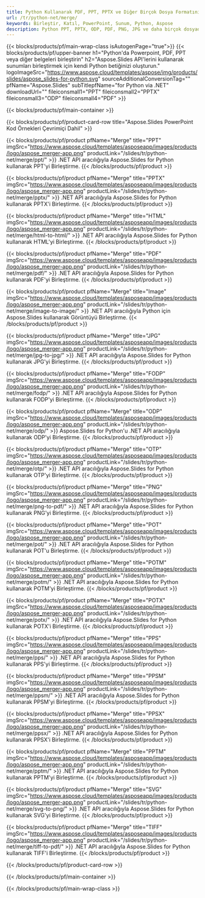 ```yaml
---
title: Python Kullanarak PDF, PPT, PPTX ve Diğer Birçok Dosya Formatını Birleştirin
url: /tr/python-net/merge/
keywords: Birleştir, Katıl, PowerPoint, Sunum, Python, Aspose
description: Python PPT, PPTX, ODP, PDF, PNG, JPG ve daha birçok dosyada birden fazla dosyayı birleştirin.
---
```


{{< blocks/products/pf/main-wrap-class isAutogenPage="true">}}
{{< blocks/products/pf/upper-banner h1="Python'da Powerpoint, PDF, PPT veya diğer belgeleri birleştirin" h2="Aspose.Slides API'lerini kullanarak sunumları birleştirmek için kendi Python betiğinizi oluşturun." logoImageSrc="https://www.aspose.cloud/templates/aspose/img/products/slides/aspose_slides-for-python.svg" sourceAdditionalConversionTag="" pfName="Aspose.Slides" subTitlepfName="for Python via .NET" downloadUrl="" fileiconsmall1="PPT" fileiconsmall2="PPTX" fileiconsmall3="ODP" fileiconsmall4="PDF" >}}

{{< blocks/products/pf/main-container >}}

{{< blocks/products/pf/product-card-row title="Aspose.Slides PowerPoint Kod Örnekleri Çevrimiçi Dahil" >}}

{{< blocks/products/pf/product pfName="Merge" title="PPT" imgSrc="https://www.aspose.cloud/templates/asposeapp/images/products/logo/aspose_merger-app.png" productLink="/slides/tr/python-net/merge/ppt/" >}}
.NET API aracılığıyla Aspose.Slides for Python kullanarak PPT'yi Birleştirme.
{{< /blocks/products/pf/product >}}

{{< blocks/products/pf/product pfName="Merge" title="PPTX" imgSrc="https://www.aspose.cloud/templates/asposeapp/images/products/logo/aspose_merger-app.png" productLink="/slides/tr/python-net/merge/pptx/" >}}
.NET API aracılığıyla Aspose.Slides for Python kullanarak PPTX'i Birleştirme.
{{< /blocks/products/pf/product >}}

{{< blocks/products/pf/product pfName="Merge" title="HTML" imgSrc="https://www.aspose.cloud/templates/asposeapp/images/products/logo/aspose_merger-app.png" productLink="/slides/tr/python-net/merge/html-to-html/" >}}
.NET API aracılığıyla Aspose.Slides for Python kullanarak HTML'yi Birleştirme.
{{< /blocks/products/pf/product >}}

{{< blocks/products/pf/product pfName="Merge" title="PDF" imgSrc="https://www.aspose.cloud/templates/asposeapp/images/products/logo/aspose_merger-app.png" productLink="/slides/tr/python-net/merge/pdf/" >}}
.NET API aracılığıyla Aspose.Slides for Python kullanarak PDF'yi Birleştirme.
{{< /blocks/products/pf/product >}}

{{< blocks/products/pf/product pfName="Merge" title="Image" imgSrc="https://www.aspose.cloud/templates/asposeapp/images/products/logo/aspose_merger-app.png" productLink="/slides/tr/python-net/merge/image-to-image/" >}}
.NET API aracılığıyla Python için Aspose.Slides kullanarak Görüntüyü Birleştirme.
{{< /blocks/products/pf/product >}}

{{< blocks/products/pf/product pfName="Merge" title="JPG" imgSrc="https://www.aspose.cloud/templates/asposeapp/images/products/logo/aspose_merger-app.png" productLink="/slides/tr/python-net/merge/jpg-to-jpg/" >}}
.NET API aracılığıyla Aspose.Slides for Python kullanarak JPG'yi Birleştirme.
{{< /blocks/products/pf/product >}}

{{< blocks/products/pf/product pfName="Merge" title="FODP" imgSrc="https://www.aspose.cloud/templates/asposeapp/images/products/logo/aspose_merger-app.png" productLink="/slides/tr/python-net/merge/fodp/" >}}
.NET API aracılığıyla Aspose.Slides for Python kullanarak FODP'yi Birleştirme.
{{< /blocks/products/pf/product >}}

{{< blocks/products/pf/product pfName="Merge" title="ODP" imgSrc="https://www.aspose.cloud/templates/asposeapp/images/products/logo/aspose_merger-app.png" productLink="/slides/tr/python-net/merge/odp/" >}}
Aspose.Slides for Python'u .NET API aracılığıyla kullanarak ODP'yi Birleştirme.
{{< /blocks/products/pf/product >}}

{{< blocks/products/pf/product pfName="Merge" title="OTP" imgSrc="https://www.aspose.cloud/templates/asposeapp/images/products/logo/aspose_merger-app.png" productLink="/slides/tr/python-net/merge/otp/" >}}
.NET API aracılığıyla Aspose.Slides for Python kullanarak OTP'yi Birleştirme.
{{< /blocks/products/pf/product >}}

{{< blocks/products/pf/product pfName="Merge" title="PNG" imgSrc="https://www.aspose.cloud/templates/asposeapp/images/products/logo/aspose_merger-app.png" productLink="/slides/tr/python-net/merge/png-to-pdf/" >}}
.NET API aracılığıyla Aspose.Slides for Python kullanarak PNG'yi Birleştirme.
{{< /blocks/products/pf/product >}}

{{< blocks/products/pf/product pfName="Merge" title="POT" imgSrc="https://www.aspose.cloud/templates/asposeapp/images/products/logo/aspose_merger-app.png" productLink="/slides/tr/python-net/merge/pot/" >}}
.NET API aracılığıyla Aspose.Slides for Python kullanarak POT'u Birleştirme.
{{< /blocks/products/pf/product >}}

{{< blocks/products/pf/product pfName="Merge" title="POTM" imgSrc="https://www.aspose.cloud/templates/asposeapp/images/products/logo/aspose_merger-app.png" productLink="/slides/tr/python-net/merge/potm/" >}}
.NET API aracılığıyla Aspose.Slides for Python kullanarak POTM'yi Birleştirme.
{{< /blocks/products/pf/product >}}

{{< blocks/products/pf/product pfName="Merge" title="POTX" imgSrc="https://www.aspose.cloud/templates/asposeapp/images/products/logo/aspose_merger-app.png" productLink="/slides/tr/python-net/merge/potx/" >}}
.NET API aracılığıyla Aspose.Slides for Python kullanarak POTX'i Birleştirme.
{{< /blocks/products/pf/product >}}

{{< blocks/products/pf/product pfName="Merge" title="PPS" imgSrc="https://www.aspose.cloud/templates/asposeapp/images/products/logo/aspose_merger-app.png" productLink="/slides/tr/python-net/merge/pps/" >}}
.NET API aracılığıyla Aspose.Slides for Python kullanarak PPS'yi Birleştirme.
{{< /blocks/products/pf/product >}}

{{< blocks/products/pf/product pfName="Merge" title="PPSM" imgSrc="https://www.aspose.cloud/templates/asposeapp/images/products/logo/aspose_merger-app.png" productLink="/slides/tr/python-net/merge/ppsm/" >}}
.NET API aracılığıyla Aspose.Slides for Python kullanarak PPSM'yi Birleştirme.
{{< /blocks/products/pf/product >}}

{{< blocks/products/pf/product pfName="Merge" title="PPSX" imgSrc="https://www.aspose.cloud/templates/asposeapp/images/products/logo/aspose_merger-app.png" productLink="/slides/tr/python-net/merge/ppsx/" >}}
.NET API aracılığıyla Aspose.Slides for Python kullanarak PPSX'i Birleştirme.
{{< /blocks/products/pf/product >}}

{{< blocks/products/pf/product pfName="Merge" title="PPTM" imgSrc="https://www.aspose.cloud/templates/asposeapp/images/products/logo/aspose_merger-app.png" productLink="/slides/tr/python-net/merge/pptm/" >}}
.NET API aracılığıyla Aspose.Slides for Python kullanarak PPTM'yi Birleştirme.
{{< /blocks/products/pf/product >}}

{{< blocks/products/pf/product pfName="Merge" title="SVG" imgSrc="https://www.aspose.cloud/templates/asposeapp/images/products/logo/aspose_merger-app.png" productLink="/slides/tr/python-net/merge/svg-to-png/" >}}
.NET API aracılığıyla Aspose.Slides for Python kullanarak SVG'yi Birleştirme.
{{< /blocks/products/pf/product >}}

{{< blocks/products/pf/product pfName="Merge" title="TIFF" imgSrc="https://www.aspose.cloud/templates/asposeapp/images/products/logo/aspose_merger-app.png" productLink="/slides/tr/python-net/merge/tiff-to-pdf/" >}}
.NET API aracılığıyla Aspose.Slides for Python kullanarak TIFF'i Birleştirme.
{{< /blocks/products/pf/product >}}


{{< /blocks/products/pf/product-card-row >}}

{{< /blocks/products/pf/main-container >}}
    
{{< /blocks/products/pf/main-wrap-class >}}
